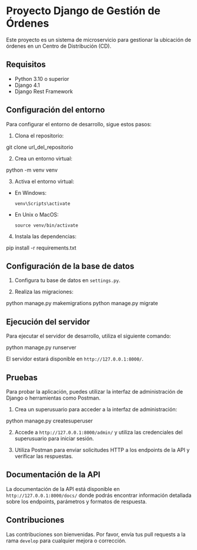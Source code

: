 # Proyecto Django de Gestión de Órdenes

Este proyecto es un sistema de microservicio para gestionar la ubicación de órdenes en un Centro de Distribución (CD).

## Requisitos

- Python 3.10 o superior
- Django 4.1
- Django Rest Framework

## Configuración del entorno

Para configurar el entorno de desarrollo, sigue estos pasos:

1. Clona el repositorio:

git clone url_del_repositorio


2. Crea un entorno virtual:

python -m venv venv


3. Activa el entorno virtual:
- En Windows:
  ```
  venv\Scripts\activate
  ```
- En Unix o MacOS:
  ```
  source venv/bin/activate
  ```

4. Instala las dependencias:

pip install -r requirements.txt


## Configuración de la base de datos

1. Configura tu base de datos en `settings.py`.

2. Realiza las migraciones:

python manage.py makemigrations python manage.py migrate


## Ejecución del servidor

Para ejecutar el servidor de desarrollo, utiliza el siguiente comando:


python manage.py runserver


El servidor estará disponible en `http://127.0.0.1:8000/`.

## Pruebas

Para probar la aplicación, puedes utilizar la interfaz de administración de Django o herramientas como Postman.

1. Crea un superusuario para acceder a la interfaz de administración:

python manage.py createsuperuser


2. Accede a `http://127.0.0.1:8000/admin/` y utiliza las credenciales del superusuario para iniciar sesión.

3. Utiliza Postman para enviar solicitudes HTTP a los endpoints de la API y verificar las respuestas.

## Documentación de la API

La documentación de la API está disponible en `http://127.0.0.1:8000/docs/` donde podrás encontrar información detallada sobre los endpoints, parámetros y formatos de respuesta.

## Contribuciones

Las contribuciones son bienvenidas. Por favor, envía tus pull requests a la rama `develop` para cualquier mejora o corrección.

